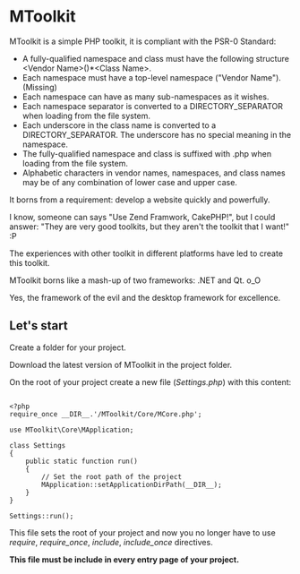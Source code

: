 MToolkit
========

MToolkit is a simple PHP toolkit, it is compliant with the PSR-0 Standard:
- A fully-qualified namespace and class must have the following structure \<Vendor Name>\(<Namespace>)*\<Class Name>.
- Each namespace must have a top-level namespace ("Vendor Name"). (Missing)
- Each namespace can have as many sub-namespaces as it wishes.
- Each namespace separator is converted to a DIRECTORY_SEPARATOR when loading from the file system.
- Each underscore in the class name is converted to a DIRECTORY_SEPARATOR. The underscore has no special meaning in the namespace.
- The fully-qualified namespace and class is suffixed with .php when loading from the file system.
- Alphabetic characters in vendor names, namespaces, and class names may be of any combination of lower case and upper case.

It borns from a requirement: develop a website quickly and powerfully.

I know, someone can says "Use Zend Framwork, CakePHP!", but I could answer: "They are very good toolkits, but they aren't the toolkit that I want!" :P



The experiences with other toolkit in different platforms have led to create this toolkit.

MToolkit borns like a mash-up of two frameworks: .NET and Qt. o_O

Yes, the framework of the evil and the desktop framework for excellence.


Let's start
-----------

Create a folder for your project.

Download the latest version of MToolkit in the project folder.

On the root of your project create a new file (*Settings.php*) with this content:

```

<?php
require_once __DIR__.'/MToolkit/Core/MCore.php';

use MToolkit\Core\MApplication;

class Settings
{
    public static function run()
    {
        // Set the root path of the project
        MApplication::setApplicationDirPath(__DIR__);
    }
}

Settings::run();

```

This file sets the root of your project and now you no longer have to use *require*, *require_once*, *include*, *include_once* directives. 

**This file must be include in every entry page of your project.**
